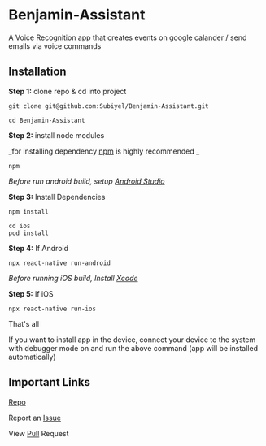 # Benjamin-Assistant
A Voice Recognition app that creates events on google calander / send emails via voice commands




## Installation

**Step 1:** clone repo & cd into project
```
git clone git@github.com:Subiyel/Benjamin-Assistant.git
```

```
cd Benjamin-Assistant
```

**Step 2:** install node modules

_for installing dependency [npm](https://nodejs.org/en/) is highly recommended _

```
npm
```

_Before run android build, setup [Android Studio](https://facebook.github.io/react-native/docs/android-setup.html)_


**Step 3:** Install Dependencies
```
npm install
```


```
cd ios
pod install
```


**Step 4:** If Android

```
npx react-native run-android
```

_Before running iOS build, Install [Xcode](https://developer.apple.com/xcode/download/)_

**Step 5:** If iOS

```
npx react-native run-ios
```

That's all

If you want to install app in the device, connect your device to the system with debugger mode on and run the above command (app will be installed automatically)

## Important Links

[Repo](../../)

Report an [Issue](../../issues)

View [Pull](../../pulls) Request

